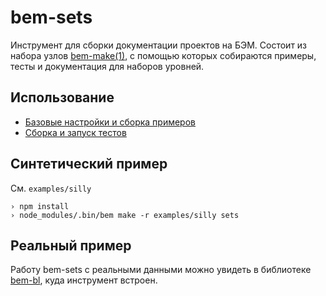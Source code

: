 # bem-sets 

Инструмент для сборки документации проектов на БЭМ. Состоит из набора узлов [bem-make(1)](http://github.com/bem/bem-tools), с помощью которых собираются примеры, тесты и документация для
наборов уровней.

## Использование

  * [Базовые настройки и сборка примеров](docs/howto.ru.md)
  * [Сборка и запуск тестов](docs/tests.ru.md)

## Синтетический пример 

См. `examples/silly`

```
› npm install
› node_modules/.bin/bem make -r examples/silly sets
```

## Реальный пример 

Работу bem-sets с реальными данными можно увидеть в библиотеке [bem-bl](https://github.com/bem/bem-bl), куда инструмент встроен.
